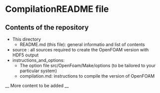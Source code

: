 # CompilationREADME file

## Contents of the repository

* This directory
  * README.md (this file): general informatio and list of contents
* source : all sources required to create the OpenFOAM version with HDF5 output
* instructions_and_options:
  * The option file src/OpenFoam/Make/options (to be tailored to your particular system)
  * compilation.md: instructions to compile the version of OpenFOAM

__ More content to be added __
